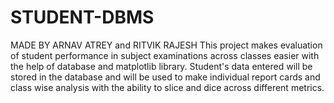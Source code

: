# STUDENT-DBMS
MADE BY ARNAV ATREY and RITVIK RAJESH
This project makes evaluation of student performance in subject examinations across classes easier with the help of database and matplotlib library. 
Student's data entered will be stored in the database and will be used to make individual report cards and class wise analysis with the ability to slice and dice across different metrics.  

